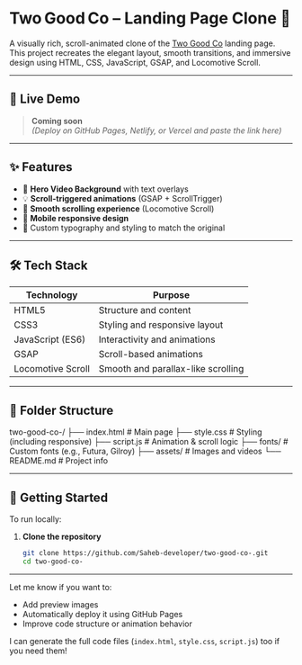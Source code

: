 # Two Good Co – Landing Page Clone 🌿

A visually rich, scroll-animated clone of the [Two Good Co](https://twogood.com.au) landing page. This project recreates the elegant layout, smooth transitions, and immersive design using HTML, CSS, JavaScript, GSAP, and Locomotive Scroll.

---

## 🔗 Live Demo

> **Coming soon**  
> *(Deploy on GitHub Pages, Netlify, or Vercel and paste the link here)*

---

## ✨ Features

- 🎥 **Hero Video Background** with text overlays
- 💡 **Scroll-triggered animations** (GSAP + ScrollTrigger)
- 🧭 **Smooth scrolling experience** (Locomotive Scroll)
- 📱 **Mobile responsive design**
- 🎨 Custom typography and styling to match the original

---

## 🛠 Tech Stack

| Technology         | Purpose                                  |
|-------------------|------------------------------------------|
| HTML5             | Structure and content                    |
| CSS3              | Styling and responsive layout            |
| JavaScript (ES6)  | Interactivity and animations             |
| GSAP              | Scroll-based animations                  |
| Locomotive Scroll | Smooth and parallax-like scrolling       |

---

## 📁 Folder Structure

two-good-co-/ ├── index.html         # Main page ├── style.css          # Styling (including responsive) ├── script.js          # Animation & scroll logic ├── fonts/             # Custom fonts (e.g., Futura, Gilroy) ├── assets/            # Images and videos └── README.md          # Project info

---

## 🚀 Getting Started

To run locally:

1. **Clone the repository**
   ```bash
   git clone https://github.com/Saheb-developer/two-good-co-.git
   cd two-good-co-
---

Let me know if you want to:
- Add preview images
- Automatically deploy it using GitHub Pages
- Improve code structure or animation behavior

I can generate the full code files (`index.html`, `style.css`, `script.js`) too if you need them!
